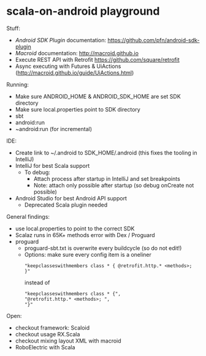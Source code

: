 scala-on-android playground
===========================

Stuff:
- *Android SDK Plugin* documentation: https://github.com/pfn/android-sdk-plugin
- *Macroid* documentation: http://macroid.github.io 
- Execute REST API with Retrofit https://github.com/square/retrofit
- Async executing with Futures & UiActions (http://macroid.github.io/guide/UiActions.html)

Running:
- Make sure ANDROID_HOME & ANDROID_SDK_HOME are set SDK directory
- Make sure local.properties point to SDK directory
- sbt
- android:run
- ~android:run (for incremental)

IDE:
- Create link to ~/.android to SDK_HOME/.android (this fixes the tooling in IntelliJ)
- IntelliJ for best Scala support
    - To debug: 
        -  Attach process after startup in IntelliJ and set breakpoints
        -  Note: attach only possible after startup (so debug onCreate not possible)
- Android Studio for best Android API support
    - Deprecated Scala plugin needed

General findings:
- use local.properties to point to the correct SDK
- Scalaz runs in 65K+ methods error with Dex / Proguard
- proguard
    - proguard-sbt.txt is overwrite every buildcycle (so do not edit!)
    - Options: make sure every config item is a oneliner
        ```
        "keepclasseswithmembers class * { @retrofit.http.* <methods>; }"  
        ```
        instead of
        ```
        "keepclasseswithmembers class * {",
        "@retrofit.http.* <methods>; ",
        "}"
        ```

Open:
- checkout framework: Scaloid
- checkout usage RX.Scala
- checkout mixing layout XML with macroid
- RoboElectric with Scala
